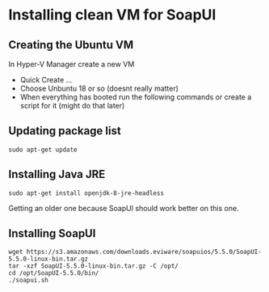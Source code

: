 # Installing clean VM for SoapUI
## Creating the Ubuntu VM
In Hyper-V Manager create a new VM
* Quick Create ... 
* Choose Unbuntu 18 or so (doesnt really matter)
* When everything has booted run the following commands or create a script for it (might do that later)

## Updating package list
```
sudo apt-get update
```

## Installing Java JRE
```
sudo apt-get install openjdk-8-jre-headless
```
Getting an older one because SoapUI should work better on this one.

## Installing SoapUI
```
wget https://s3.amazonaws.com/downloads.eviware/soapuios/5.5.0/SoapUI-5.5.0-linux-bin.tar.gz
tar -xzf SoapUI-5.5.0-linux-bin.tar.gz -C /opt/
cd /opt/SoapUI-5.5.0/bin/
./soapui.sh
```
